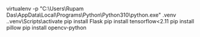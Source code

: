 virtualenv -p "C:\Users\Rupam Das\AppData\Local\Programs\Python\Python310\python.exe" .venv
.\.venv\Scripts\activate
pip install Flask
pip install tensorflow<2.11
pip install pillow
pip install opencv-python
